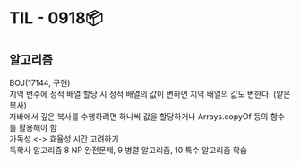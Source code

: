 # TIL - 0918📦

## 알고리즘
BOJ(17144, 구현)  
지역 변수에 정적 배열 할당 시 정적 배열의 값이 변하면 지역 배열의 값도 변한다. (얕은 복사)  
자바에서 깊은 복사를 수행하려면 하나씩 값을 할당하거나 Arrays.copyOf 등의 함수를 활용해야 함  
가독성 \<\-\> 효율성 시간 고려하기  
독학사 알고리즘 8 NP 완전문제, 9 병렬 알고리즘, 10 특수 알고리즘 학습  


